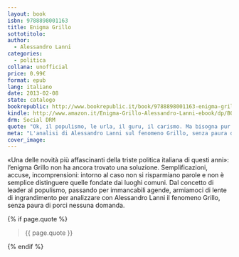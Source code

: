 ```yaml
---
layout: book
isbn: 9788898001163
title: Enigma Grillo
sottotitolo:
author:
  - Alessandro Lanni 
categories:
  - politica
collana: unofficial
price: 0.99€
format: epub
lang: italiano
date: 2013-02-08
state: catalogo
bookrepublic: http://www.bookrepublic.it/book/9788898001163-enigma-grillo/
kindle: http://www.amazon.it/Enigma-Grillo-Alessandro-Lanni-ebook/dp/B00BD577HU/
drm: Social DRM
quote: "Ok, il populismo, le urla, il guru, il carismo. Ma bisogna pur risolverlo, l'enigma M5S, o no?"
meta: "L'analisi di Alessandro Lanni sul fenomeno Grillo, senza paura di porsi nessuna domanda."
cover_image:
---
```

«Una delle novità più affascinanti della triste politica italiana di questi anni»: l’enigma Grillo non ha ancora trovato una soluzione. Semplificazioni, accuse, incomprensioni: intorno al caso non si risparmiano parole e non è semplice distinguere quelle fondate dai luoghi comuni. Dal concetto di leader al populismo, passando per immancabili agende, armiamoci di lente di ingrandimento per analizzare con Alessandro Lanni il fenomeno Grillo, senza paura di porci nessuna domanda.

{% if page.quote %}
<blockquote>
    {{ page.quote }}
</blockquote>
{% endif %}